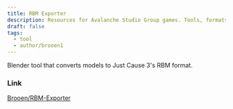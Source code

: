 ```yaml
---
title: RBM Exporter
description: Resources for Avalanche Studio Group games. Tools, formats, info, and more
draft: false
tags:
  - tool
  - author/brooen1
---
```

Blender tool that converts models to Just Cause 3's RBM format.

### Link
[Brooen/RBM-Exporter](https://github.com/Brooen/RBM-Exporter)